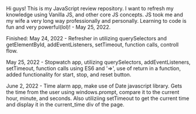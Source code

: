 Hi guys! This is my JavaScript review repository. I want to refresh my knowledge using Vanilla JS, and other core JS concepts. JS took me and my wife a very long way professionally and personally. Learning to code is fun and very powerful(lol)! - May 25, 2022.

Finished:
May 24, 2022 - Refresher in utilizing querySelectors and getElementById, addEventListeners, setTimeout, function calls, controll flow.

May 25, 2022 - Stopwatch app, utilizing querySelectors, addEventListeners, setTimeout, function calls using ES6 and '=>', use of return in a function, added functionality for start, stop, and reset button.

June 2, 2022 - Time alarm app, make use of Date javascript library. Gets the time from the user using windows.prompt, compare it to the current hour, minute, and seconds. Also utiliziing setTimeout to get the current time and display it in the current_time div of the page.

